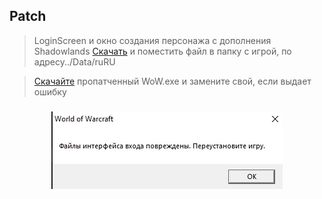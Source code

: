 ## Patch
> LoginScreen и окно создания персонажа с дополнения Shadowlands
> <a href="https://drive.google.com/file/d/18CQd-icSG6PiQutBG7zaGzNfknNGfHLA/view?usp=drivesdk" target="_blank">Скачать</a> и поместить файл в папку с игрой, по адресу../Data/ruRU


> <a href="https://drive.google.com/file/d/18Jg6thrwZd9K64OztZCsm1DgG_8Bdu9E/view?usp=drivesdk" target="_blank">Скачайте</a> пропатченный WoW.exe и замените свой, если выдает ошибку
<h3 align="center"><img src="error.jpg" alt="WoW.exe" height="124px"></h3>
<br>
 
